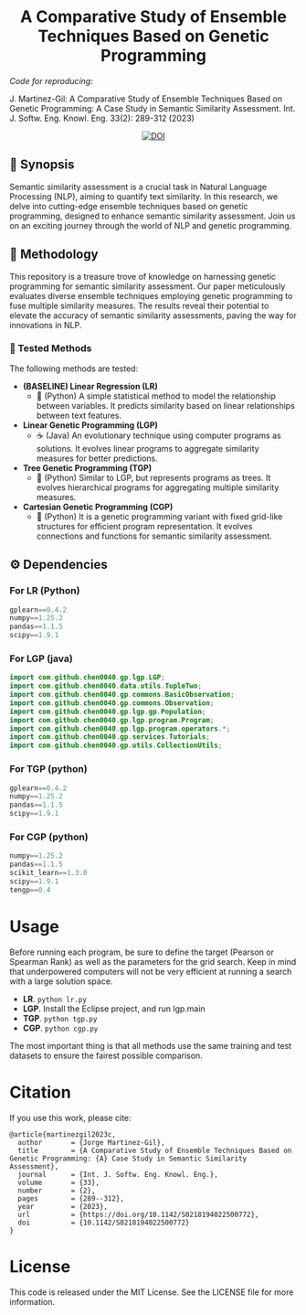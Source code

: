 
<!-- Add Attractive Title with Emojis -->
<h1 align="center">
 A Comparative Study of Ensemble Techniques Based on Genetic Programming 
</h1>

*Code for reproducing:*

J. Martinez-Gil: A Comparative Study of Ensemble Techniques Based on Genetic Programming: A Case Study in Semantic Similarity Assessment. Int. J. Softw. Eng. Knowl. Eng. 33(2): 289-312 (2023)

<!-- Add DOI Badge -->
<p align="center">
  <a href="https://doi.org/10.1142/S0218194022500772">
    <img src="https://img.shields.io/badge/DOI-10.1142%2FS0218194022500772-blue" alt="DOI">
  </a>
</p>

<!-- Add Synopsis Section -->
## :book: Synopsis
Semantic similarity assessment is a crucial task in Natural Language Processing (NLP), aiming to quantify text similarity. In this research, we delve into cutting-edge ensemble techniques based on genetic programming, designed to enhance semantic similarity assessment. Join us on an exciting journey through the world of NLP and genetic programming.

<!-- Add Methodology Section -->
## :rocket: Methodology
This repository is a treasure trove of knowledge on harnessing genetic programming for semantic similarity assessment. Our paper meticulously evaluates diverse ensemble techniques employing genetic programming to fuse multiple similarity measures. The results reveal their potential to elevate the accuracy of semantic similarity assessments, paving the way for innovations in NLP.

<!-- Add Methods with Emojis -->
### :microscope: Tested Methods
The following methods are tested:
- **(BASELINE) Linear Regression (LR)**
  - :snake: (Python) A simple statistical method to model the relationship between variables. It predicts similarity based on linear relationships between text features.
- **Linear Genetic Programming (LGP)**
  - :coffee: (Java) An evolutionary technique using computer programs as solutions. It evolves linear programs to aggregate similarity measures for better predictions.
- **Tree Genetic Programming (TGP)**
  - :snake: (Python) Similar to LGP, but represents programs as trees. It evolves hierarchical programs for aggregating multiple similarity measures.
- **Cartesian Genetic Programming (CGP)**
  - :snake: (Python) It is a genetic programming variant with fixed grid-like structures for efficient program representation. It evolves connections and functions for semantic similarity assessment.

<!-- Add Dependencies Section -->
## :gear: Dependencies

### For LR (Python)
```python
gplearn==0.4.2
numpy==1.25.2
pandas==1.1.5
scipy==1.9.1
```

### For LGP (java)
```java
import com.github.chen0040.gp.lgp.LGP;
import com.github.chen0040.data.utils.TupleTwo;
import com.github.chen0040.gp.commons.BasicObservation;
import com.github.chen0040.gp.commons.Observation;
import com.github.chen0040.gp.lgp.gp.Population;
import com.github.chen0040.gp.lgp.program.Program;
import com.github.chen0040.gp.lgp.program.operators.*;
import com.github.chen0040.gp.services.Tutorials;
import com.github.chen0040.gp.utils.CollectionUtils;
```
### For TGP (python)
```python
gplearn==0.4.2
numpy==1.25.2
pandas==1.1.5
scipy==1.9.1
```
### For CGP (python)
```python
numpy==1.25.2
pandas==1.1.5
scikit_learn==1.3.0
scipy==1.9.1
tengp==0.4
```

# Usage
Before running each program, be sure to define the target (Pearson or Spearman Rank) as well as the parameters for the grid search. Keep in mind that underpowered computers will not be very efficient at running a search with a large solution space. 

- **LR**.  `python lr.py`
- **LGP**. Install the Eclipse project, and run lgp.main
- **TGP**. `python tgp.py`
- **CGP**. `python cgp.py`

The most important thing is that all methods use the same training and test datasets to ensure the fairest possible comparison.

# Citation
If you use this work, please cite:
```
@article{martinezgil2023c,
  author       = {Jorge Martinez-Gil},
  title        = {A Comparative Study of Ensemble Techniques Based on Genetic Programming: {A} Case Study in Semantic Similarity Assessment},
  journal      = {Int. J. Softw. Eng. Knowl. Eng.},
  volume       = {33},
  number       = {2},
  pages        = {289--312},
  year         = {2023},
  url          = {https://doi.org/10.1142/S0218194022500772},
  doi          = {10.1142/S0218194022500772}
}
```

# License
This code is released under the MIT License. See the LICENSE file for more information.